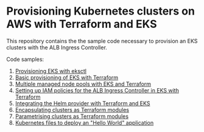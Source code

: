 # Provisioning Kubernetes clusters on AWS with Terraform and EKS

This repository contains the the sample code necessary to provision an EKS clusters with the ALB Ingress Controller.

Code samples:

1. [Provisioning EKS with eksctl](eksctl/README.md)
1. [Basic provisioning of EKS with Terraform](01_terraform_eks/README.md)
1. [Multiple managed node pools with EKS and Terraform](02_terraform_node_pools/README.md)
1. [Setting up IAM policies for the ALB Ingress Controller in EKS with Terraform](03_terraform_alb_ingress/README.md)
1. [Integrating the Helm provider with Terraform and EKS](04_terraform_helm_provider/README.md)
1. [Encapsulating clusters as Terraform modules](05_terraform_env_module/README.md)
1. [Parametrising clusters as Terraform modules](06_terraform_envs_customised/README.md)
1. [Kubernetes files to deploy an "Hello World" application](kubernetes/README.md)
